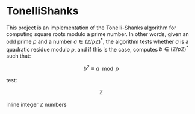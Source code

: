 # TonelliShanks

This project is an implementation of the Tonelli-Shanks algorithm for computing square roots modulo a prime number. In other words, given an odd prime $p$ and a number $a \in (\mathbb{Z}/p\mathbb{Z})^*$, the algorithm tests whether $a$ is a quadratic residue modulo $p$, and if this is the case, computes $b \in (\mathbb{Z}/p\mathbb{Z})^*$ such that:

$$
b^2 \equiv a \mod p
$$

test:

$$
\mathbb{Z}
$$



inline integer $\mathbb{Z}$ numbers
